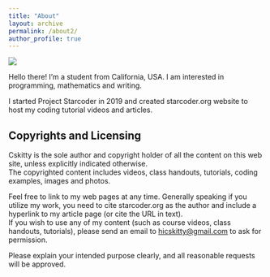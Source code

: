 ```yaml
---
title: "About"
layout: archive
permalink: /about2/
author_profile: true
---
```


![](https://avatars3.githubusercontent.com/u/19498807?s=460&v=4)

Hello there! I’m a student from California, USA. I am interested in programming, mathematics and writing.  

I started Project Starcoder in 2019 and created starcoder.org website to host my coding tutorial videos and articles.


## Copyrights and Licensing

Cskitty is the sole author and copyright holder of all the content on this web site, unless explicitly indicated otherwise.  
The copyrighted content includes videos, class handouts, tutorials, coding examples, images and photos.

Feel free to link to my web pages at any time.  Generally speaking if you utilize my work, you need to cite starcoder.org as the author and include a hyperlink to my article page (or cite the URL in text).  
If you wish to use any of my content (such as course videos, class handouts, tutorials), please send an email to [hicskitty@gmail.com](mailto:hicskitty@gmail.com)  to ask for permission.  

Please explain your intended purpose clearly, and all reasonable requests will be approved.
